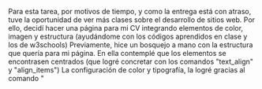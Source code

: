 Para esta tarea, por motivos de tiempo, y como la entrega está con atraso, tuve la oportunidad de ver más clases sobre el desarrollo de sitios web.
Por ello, decidí hacer una página para mi CV integrando elementos de color, imagen y estructura (ayudándome con los códigos aprendidos en clase y los de w3schools)
Previamente, hice un bosquejo a mano con la estructura que quería para mi página. En ella contemplé que los elementos se encontrasen centrados (que logré concretar con los comandos "text_align" y "align_items")
La configuración de color y tipografía, la logré gracias al comando "<style>", donde abrí una sección completa donde introduje las paletas de colores para fondo y tipografía (extraído de w3schools), tamaños de la imagen y márgenes de CV, etc.
También, gracias a los comandos "<h>" y "<li>" pude incorporar títulos y listados en el proceso de creación del currículum (elementos pedidos para esta tarea).
Por último, integré un enlace que lleva a mi perfil de Instagram, cumpliendo con el requisito de integrar enlaces.